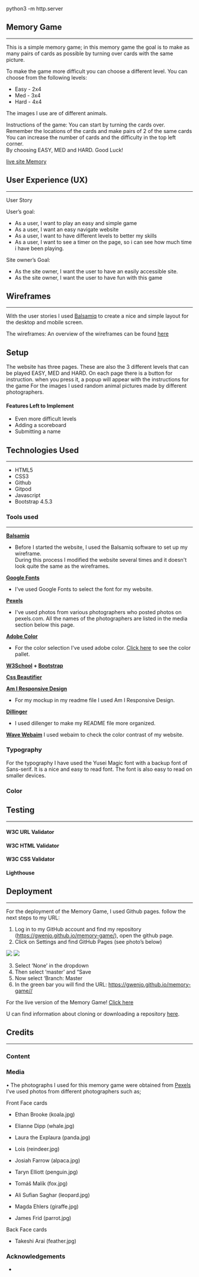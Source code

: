 
python3 -m http.server


## Memory Game
---
This is a simple memory game; in this memory game the goal is to make as many pairs of cards as possible by turning over cards with the same picture.

To make the game more difficult you can choose a different level. You can choose from the following levels:
*   Easy	- 2x4
*   Med	    - 3x4
*   Hard	- 4x4

The images I use are of different animals.

Instructions of the game:
You can start by turning the cards over. 
Remember the locations of the cards and make pairs of 2 of the same cards
You can increase the number of cards and the difficulty in the top left corner.                
By choosing EASY, MED and HARD. 
Good Luck!

[live site Memory](https://gwenjo.github.io/memory-game/) 

## User Experience (UX)
---

User Story

User’s goal:
* As a user, I want to play an easy and simple game 
* As a user, I want an easy navigate website
* As a user, I want to have different levels to better my skills
* As a user, I want to see a timer on the page, so i can see how much time i have been playing.

Site owner’s Goal:
* As the site owner, I want the user to have an easily accessible site.
* As the site owner, I want the user to have fun with this game

## Wireframes   
---
With the user stories I used [Balsamiq](https://balsamiq.com/) to create a nice and simple layout for the desktop and mobile screen.

The wireframes: 
An overview of the wireframes can be found [here]()

## Setup

The website has three pages. These are also the 3 different levels that can be played EASY, MED and HARD.
On each page there is a button for instruction. when you press it, a popup will appear with the instructions for the game
For the images I used random animal pictures made by different photographers.

#### Features Left to Implement

*   Even more difficult levels
*   Adding a scoreboard
*   Submitting a name

## Technologies Used
---
* HTML5 
* CSS3
* Github
* Gitpod
* Javascript
* Bootstrap 4.5.3

### Tools used
---

**[Balsamiq](https://balsamiq.com/)**
-   Before I started the website, I used the Balsamiq software to set up my wireframe. <br>
During this process I modified the website several times and it doesn't look quite the same as the wireframes.

**[Google Fonts](https://fonts.google.com/)**
-   I've used Google Fonts to select the font for my website.

**[Pexels](https://pexels.com/)**
-   I've used photos from various photographers who posted photos on pexels.com. All the names of the photographers are listed in the media section below this page.

**[Adobe Color](https://color.adobe.com/nl/create/color-wheel)**
-  For the color selection I've used adobe color. [Click here](assets/readme-docs/adobe-color.jpg) to see the color pallet.

**[W3School](https://www.w3schools.com/) + [Bootstrap](https://getbootstrap.com/)**

**[Css Beautifier](https://www.freeformatter.com/css-beautifier.html)**

**[Am I Responsive Design](http://ami.responsivedesign.is)**
-   For my mockup in my readme file I used Am I Responsive Design.

**[Dillinger](https://dillinger.io/)**
-   I used dillenger to make my README file more organized.

**[Wave Webaim](https://wave.webaim.org/)**
I used webaim to check the color contrast of my website.

### Typography

For the typography I have used the Yusei Magic font with a backup font of Sans-serif. It is a nice and easy to read font. The font is also easy to read on smaller devices.

### Color

## Testing
---
#### W3C URL Validator

#### W3C HTML Validator

#### W3C CSS Validator


#### Lighthouse

## Deployment
---
For the deployment of the Memory Game, I used Github pages. follow the next steps to my URL:

1.  Log in to my GitHub account and find my repository (https://gwenjo.github.io/memory-game/), open the github page.
2.  Click on Settings and find GitHub Pages (see photo’s below)

<img src="assets/documents/github-pages.jpg">

<img src="assets/documents/github-sitename.jpg">

3.  Select ‘None’ in the dropdown 
4.  Then select ‘master’ and “Save
5.  Now select ‘Branch: Master
6.  In the green bar you will find the URL: https://gwenjo.github.io/memory-game//

For the live version of the Memory Game! [Click here](https://gwenjo.github.io/memory-game/)

U can find information about cloning or downloading a repository [here](https://docs.github.com/en/free-pro-team@latest/github/creating-cloning-and-archiving-repositories/cloning-a-repository).

## Credits
---

### Content

### Media
•   The photographs I used for this memory game were obtained from [Pexels](https://www.pexels.com/) I’ve used photos from different photographers such as;

Front Face cards
-   Ethan Brooke (koala.jpg)
-   Elianne Dipp (whale.jpg)
-   Laura the Explaura (panda.jpg)
-   Lois (reindeer.jpg)
-   Josiah Farrow (alpaca.jpg)

-   Taryn Elliott (penguin.jpg)
-   Tomáš Malík (fox.jpg)
-   Ali Sufian Saghar (leopard.jpg)
-   Magda Ehlers (giraffe.jpg)
-   James Frid (parrot.jpg)

Back Face cards
-   Takeshi Arai (feather.jpg)

### Acknowledgements

- 
